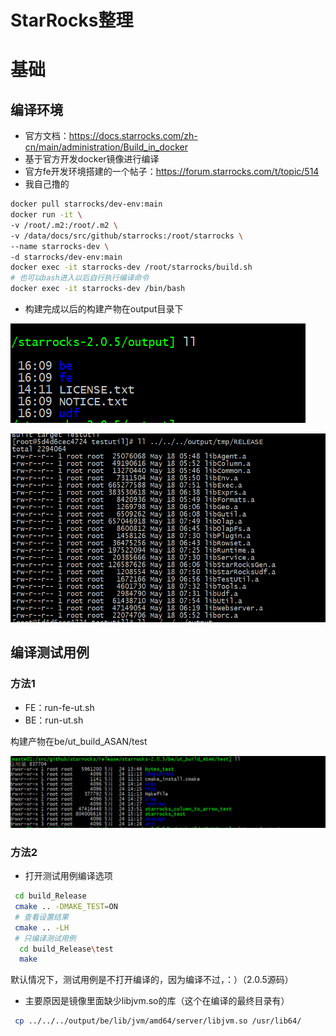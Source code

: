 # StarRocks整理

# 基础

## 编译环境

- 官方文档：https://docs.starrocks.com/zh-cn/main/administration/Build_in_docker
- 基于官方开发docker镜像进行编译
- 官方fe开发环境搭建的一个帖子：https://forum.starrocks.com/t/topic/514
- 我自己撸的



```bash
docker pull starrocks/dev-env:main
docker run -it \
-v /root/.m2:/root/.m2 \
-v /data/docs/src/github/starrocks:/root/starrocks \
--name starrocks-dev \
-d starrocks/dev-env:main
docker exec -it starrocks-dev /root/starrocks/build.sh
# 也可以bash进入以后自行执行编译命令
docker exec -it starrocks-dev /bin/bash
```
- 构建完成以后的构建产物在output目录下

![1652941941681](images/1652941941681.png)

![1652943512882](images/1652943512882.png)

## 编译测试用例

### 方法1

- FE：run-fe-ut.sh
- BE：run-ut.sh

构建产物在be/ut_build_ASAN/test

![1653391269015](images/1653391269015.png)

### 方法2

- 打开测试用例编译选项

```bash
 cd build_Release
 cmake .. -DMAKE_TEST=ON
 # 查看设置结果
 cmake .. -LH
 # 只编译测试用例
  cd build_Release\test
  make
```



默认情况下，测试用例是不打开编译的，因为编译不过，：）（2.0.5源码）

- 主要原因是镜像里面缺少libjvm.so的库（这个在编译的最终目录有）

```bash
 cp ../../../output/be/lib/jvm/amd64/server/libjvm.so /usr/lib64/
```

